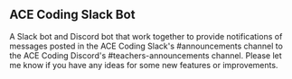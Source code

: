 ## ACE Coding Slack Bot
A Slack bot and Discord bot that work together to provide notifications of
messages posted in the ACE Coding Slack's #announcements channel to the
ACE Coding Discord's #teachers-announcements channel. Please let me know if
you have any ideas for some new features or improvements.